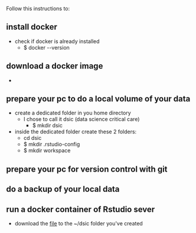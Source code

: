 Follow this instructions to:

## install docker
- check if docker is already installed
  - $ docker --version

## download a docker image
- 

## prepare your pc to do a local volume of your data
- create a dedicated folder in you home directory
  - I chose to call it dsic (data science critical care)
    - $ mkdir dsic
- inside the dedicated folder create these 2 folders:
  - cd dsic
  - $ mkdir .rstudio-config
  - $ mkdir workspace
  
## prepare your pc for version control with git
## do a backup of your local data
## run a docker container of Rstudio sever
- download the [file](https://github.com/gusmmm/data-science-intensive-care/blob/main/docker-compose.yaml) to the ~/dsic folder you've created
